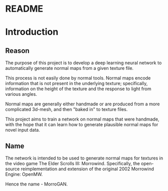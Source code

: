 # README

# Introduction

## Reason
The purpose of this project is to develop a deep learning neural network
to automatically generate normal maps from a given texture file. 

This process is not easily done by normal tools. Normal maps encode information
that is not present in the underlying texture; specifically, information
on the height of the texture and the response to light from various angles.

Normal maps are generally either handmade or are produced from a more
complicated 3d-mesh, and then "baked in" to texture files. 

This project aims to train a network on normal maps that were handmade, 
with the hope that it can learn how to generate plausible normal maps for
novel input data. 

## Name
The network is intended to be used to generate normal maps for textures in the 
video game The Elder Scrolls III: Morrowind. Specifically, the open-source
reimplementation and extension of the original 2002 Morrowind Engine: OpenMW. 

Hence the name - MorroGAN. 
